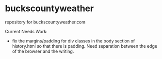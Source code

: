 # buckscountyweather
repository for buckscountyweather.com

Current Needs Work:

- fix the margins/padding for div classes in the body section of history.html so that there is padding. Need separation between the edge of the browser and the writing.
